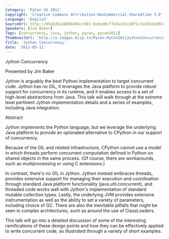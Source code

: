```yaml
---
Category: 'PyCon US 2011'
Copyright: 'Creative Commons Attribution-NonCommercial-ShareAlike 3.0'
Language: 'English'
SourceUrl: http://05d2db1380b6504cc981-8cbed8cf7e3a131cd8f1c3e383d10041.r93.cf2.rackcdn.com/pycon-us-2011/388_jython-concurrency.mp4
Speakers: [Jim Baker]
Tags: [concurrency, java, jython, pycon, pycon2011]
ThumbnailUrl: 'http://a.images.blip.tv/Pycon-PyCon2011JythonConcurrency940.png'
Title: 'Jython Concurrency'
date: '2011-03-11'
---
```

Jython Concurrency

Presented by Jim Baker

Jython is arguably the best Python implementation to target concurrent code.
Jython has no GIL, it leverages the Java platform to provide robust support
for concurrency in its runtime, and it enables access to a set of high-level
abstractions from Java. This talk will walk through at the extreme level
pertinent Jython implementation details and a series of examples, including
Java integration.

Abstract

Jython implements the Python language, but we leverage the underlying Java
platform to provide an opionated alternative to CPython in our support of
concurrency.

Because of the GIL and related infrastructure, CPython cannot use a model in
which threads perform concurrent computation defined in Python on shared
objects in the same process. (Of course, there are workarounds, such as
multiprocessing or using C extensions.)

In contrast, there's no GIL in Jython. Jython instead embraces threads,
provides extensive support for managing their execution and coordination
through standard Java platform functionality (java.util.concurrent), and
threaded code works well with Jython's implementation of standard mutable
collection types. Lastly, the underlying JVM provides extensive
instrumentation as well as the ability to set a variety of parameters,
including choice of GC. There are also the inevitable pitfalls that might be
seen in complex architectures, such as around the use of ClassLoaders.

This talk will go into a detailed discussion of some of the interesting
ramifications of these design points and how they can be effectively applied
to write concurrent code, as illustrated through a variety of short examples.

